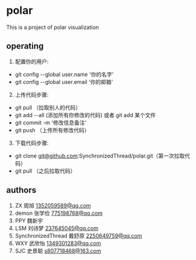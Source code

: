 ﻿# polar
This is a project of polar visualization

## operating
1. 配置你的用户:
- git config --global user.name '你的名字'
- git config --global user.email '你的邮箱'
2. 上传代码步骤:
- git pull （拉取别人的代码）
- git add --all (添加所有你修改的代码) 或者 git add 某个文件
- git commit -m '修改信息备注'
- git push （上传所有修改代码）
3. 下载代码步骤:
- git clone git@github.com:SynchronizedThread/polar.git（第一次拉取代码）
- git pull （之后拉取代码）

## authors
1. ZX 周旭 1352059589@qq.com
2. demon 张学俭 775198768@qq.com
3. PPY 魏新宇
4. LSM 刘诗梦 237645045@qq.com
5. SynchronizedThread 戴舒原 2250649759@qq.com
6. WXY  武欣怡  1349301283@qq.com
7. SJC  史景聪  s807718468@163.com

